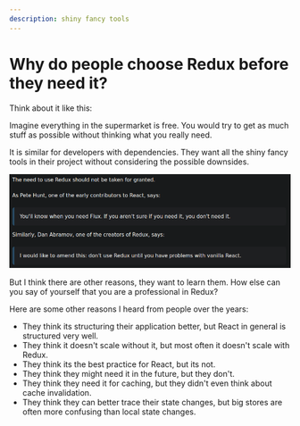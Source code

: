 ```yaml
---
description: shiny fancy tools
---
```


# Why do people choose Redux before they need it?

Think about it like this:

Imagine everything in the supermarket is free. You would try to get as much stuff as possible without thinking what you really need. 

It is similar for developers with dependencies. They want all the shiny fancy tools in their project without considering the possible downsides.

![](.gitbook/assets/image%20%285%29.png)

But I think there are other reasons, they want to learn them. How else can you say of yourself that you are a professional in Redux?

Here are some other reasons I heard from people over the years:

* They think its structuring their application better, but React in general is structured very well.
* They think it doesn't scale without it, but most often it doesn't scale with Redux.
* They think its the best practice for React, but its not.
* They think they might need it in the future, but they don't.
* They think they need it for caching, but they didn't even think about cache invalidation.
* They think they can better trace their state changes, but big stores are often more confusing than local state changes.



